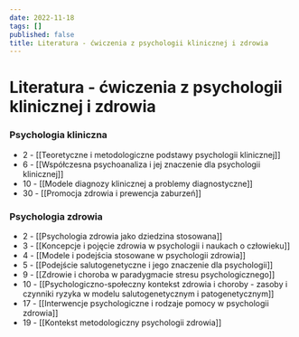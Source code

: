 ```yaml
---
date: 2022-11-18
tags: []
published: false
title: Literatura - ćwiczenia z psychologii klinicznej i zdrowia
---
```

# Literatura - ćwiczenia z psychologii klinicznej i zdrowia

### Psychologia kliniczna

- 2 - [[Teoretyczne i metodologiczne podstawy psychologii klinicznej]]
- 6 - [[Współczesna psychoanaliza i jej znaczenie dla psychologii klinicznej]]
- 10 - [[Modele diagnozy klinicznej a problemy diagnostyczne]]
- 30 - [[Promocja zdrowia i prewencja zaburzeń]]

### Psychologia zdrowia

- 2 - [[Psychologia zdrowia jako dziedzina stosowana]]
- 3 - [[Koncepcje i pojęcie zdrowia w psychologii i naukach o człowieku]]
- 4 - [[Modele i podejścia stosowane w psychologii zdrowia]]
- 5 - [[Podejście salutogenetyczne i jego znaczenie dla psychologii]]
- 9 - [[Zdrowie i choroba w paradygmacie stresu psychologicznego]]
- 10 - [[Psychologiczno-społeczny kontekst zdrowia i choroby - zasoby i czynniki ryzyka w modelu salutogenetycznym i patogenetycznym]]
- 17 - [[Interwencje psychologiczne i rodzaje pomocy w psychologii zdrowia]]
- 19 - [[Kontekst metodologiczny psychologii zdrowia]]